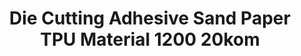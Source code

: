 ---
layout: product
title: "Die Cutting Adhesive Sand Paper TPU Material 1200 20kom"
price: "500" 
desc: "N/A"
img_path: "/assets/img/BD0084.webp"
brand: "AMMO"
available: false
special_offer: false
new: false
soon: false
cat: "070000"
subcat: "070100"
subsubcat: "070105"
sifra: "BD0084"
popular: false
spec: false
---